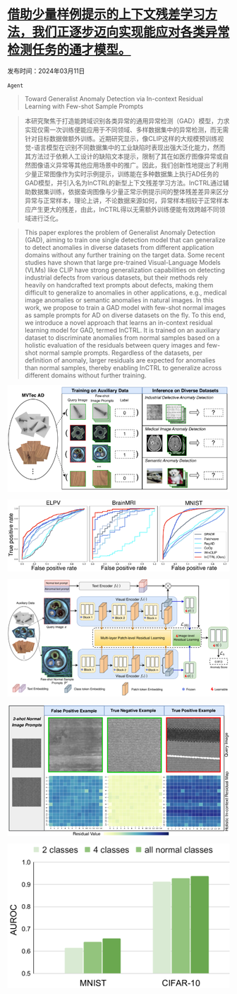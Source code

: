 # [借助少量样例提示的上下文残差学习方法，我们正逐步迈向实现能应对各类异常检测任务的通才模型。](https://arxiv.org/abs/2403.06495)

发布时间：2024年03月11日

`Agent`

> Toward Generalist Anomaly Detection via In-context Residual Learning with Few-shot Sample Prompts

> 本研究聚焦于打造能跨域识别各类异常的通用异常检测（GAD）模型，力求实现仅需一次训练便能应用于不同领域、多样数据集中的异常检测，而无需针对目标数据做额外训练。近期研究显示，像CLIP这样的大规模预训练视觉-语言模型在识别不同数据集中的工业缺陷时表现出强大泛化能力，然而其方法过于依赖人工设计的缺陷文本提示，限制了其在如医疗图像异常或自然图像语义异常等其他应用场景中的推广。因此，我们创新性地提出了利用少量正常图像作为实时示例提示，训练能在多种数据集上执行AD任务的GAD模型，并引入名为InCTRL的新型上下文残差学习方法。InCTRL通过辅助数据集训练，依据查询图像与少量正常示例提示间的整体残差差异来区分异常与正常样本，理论上讲，不论数据来源如何，异常样本相较于正常样本应产生更大的残差，由此，InCTRL得以无需额外训练便能有效跨越不同领域进行泛化。

> This paper explores the problem of Generalist Anomaly Detection (GAD), aiming to train one single detection model that can generalize to detect anomalies in diverse datasets from different application domains without any further training on the target data. Some recent studies have shown that large pre-trained Visual-Language Models (VLMs) like CLIP have strong generalization capabilities on detecting industrial defects from various datasets, but their methods rely heavily on handcrafted text prompts about defects, making them difficult to generalize to anomalies in other applications, e.g., medical image anomalies or semantic anomalies in natural images. In this work, we propose to train a GAD model with few-shot normal images as sample prompts for AD on diverse datasets on the fly. To this end, we introduce a novel approach that learns an in-context residual learning model for GAD, termed InCTRL. It is trained on an auxiliary dataset to discriminate anomalies from normal samples based on a holistic evaluation of the residuals between query images and few-shot normal sample prompts. Regardless of the datasets, per definition of anomaly, larger residuals are expected for anomalies than normal samples, thereby enabling InCTRL to generalize across different domains without further training.

![借助少量样例提示的上下文残差学习方法，我们正逐步迈向实现能应对各类异常检测任务的通才模型。](../../../paper_images/2403.06495/x1.png)

![借助少量样例提示的上下文残差学习方法，我们正逐步迈向实现能应对各类异常检测任务的通才模型。](../../../paper_images/2403.06495/x2.png)

![借助少量样例提示的上下文残差学习方法，我们正逐步迈向实现能应对各类异常检测任务的通才模型。](../../../paper_images/2403.06495/x3.png)

![借助少量样例提示的上下文残差学习方法，我们正逐步迈向实现能应对各类异常检测任务的通才模型。](../../../paper_images/2403.06495/x4.png)

![借助少量样例提示的上下文残差学习方法，我们正逐步迈向实现能应对各类异常检测任务的通才模型。](../../../paper_images/2403.06495/x5.png)